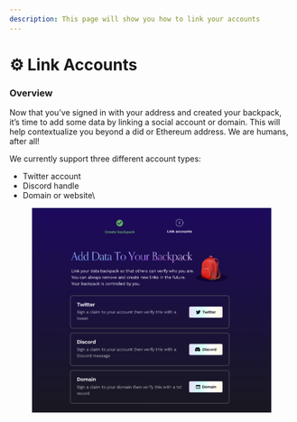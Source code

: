 ```yaml
---
description: This page will show you how to link your accounts
---
```


# ⚙ Link Accounts

### Overview

Now that you’ve signed in with your address and created your backpack, it’s time to add some data by linking a social account or domain. This will help contextualize you beyond a did or Ethereum address. We are humans, after all!&#x20;

We currently support three different account types:

* Twitter account
* Discord handle
* Domain or website\


<figure><img src="../../.gitbook/assets/Screen Shot 2023-05-01 at 5.12.18 PM.png" alt=""><figcaption></figcaption></figure>

